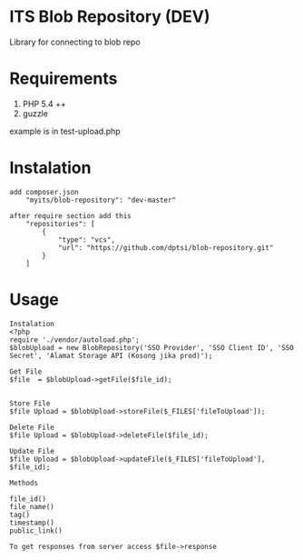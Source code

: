 ITS Blob Repository (DEV)
===========

Library for connecting to blob repo


# Requirements #
 1. PHP 5.4 ++
 2. guzzle
 
 example is in test-upload.php
 
 

# Instalation #

    add composer.json
        "myits/blob-repository": "dev-master"

    after require section add this
        "repositories": [
            {
                "type": "vcs",
                "url": "https://github.com/dptsi/blob-repository.git"
            }
        ]

# Usage #
    Instalation
    <?php
    require './vendor/autoload.php';
    $blobUpload = new BlobRepository('SSO Provider', 'SSO Client ID', 'SSO Secret', 'Alamat Storage API (Kosong jika prod)');
    
    Get File 
    $file  = $blobUpload->getFile($file_id);
    
    
    Store File 
    $file Upload = $blobUpload->storeFile($_FILES['fileToUpload']);
    
    Delete File 
    $file Upload = $blobUpload->deleteFile($file_id);
    
    Update File 
    $file Upload = $blobUpload->updateFile($_FILES['fileToUpload'], $file_id);

    Methods

    file_id()
    file_name()
    tag()
    timestamp()
    public_link()
    
    To get responses from server access $file->response
 
